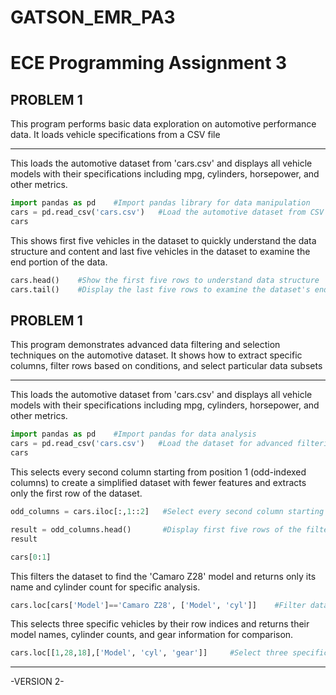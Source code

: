 # **GATSON_EMR_PA3**

# **ECE Programming Assignment 3**
## **PROBLEM 1**
This program performs basic data exploration on automotive performance data. It loads vehicle specifications from a CSV file

---
This loads the automotive dataset from 'cars.csv' and displays all vehicle models with their specifications including mpg, cylinders, horsepower, and other metrics.
```python
import pandas as pd    #Import pandas library for data manipulation
cars = pd.read_csv('cars.csv')   #Load the automotive dataset from CSV file
cars
```

This shows first five vehicles in the dataset to quickly understand the data structure and content and last five vehicles in the dataset to examine the end portion of the data.
```python
cars.head()    #Show the first five rows to understand data structure
cars.tail()    #Display the last five rows to examine the dataset's end
```

## **PROBLEM 1**
This program demonstrates advanced data filtering and selection techniques on the automotive dataset. It shows how to extract specific columns, filter rows based on conditions, and select particular data subsets

---
This loads the automotive dataset from 'cars.csv' and displays all vehicle models with their specifications including mpg, cylinders, horsepower, and other metrics.
```python
import pandas as pd    #Import pandas for data analysis
cars = pd.read_csv('cars.csv')   #Load the dataset for advanced filtering operations
cars
```
This selects every second column starting from position 1 (odd-indexed columns) to create a simplified dataset with fewer features and extracts only the first row of the dataset.
```python
odd_columns = cars.iloc[:,1::2]   #Select every second column starting from position 1 (odd-indexed columns)

result = odd_columns.head()       #Display first five rows of the filtered columns
result

cars[0:1] 
```

This filters the dataset to find the 'Camaro Z28' model and returns only its name and cylinder count for specific analysis.
```python
cars.loc[cars['Model']=='Camaro Z28', ['Model', 'cyl']]    #Filter dataset to find specific vehicle 'Camaro Z28' and return only name and cylinders
```

This selects three specific vehicles by their row indices and returns their model names, cylinder counts, and gear information for comparison.
```python
cars.loc[[1,28,18],['Model', 'cyl', 'gear']]     #Select three specific vehicles by row indices and return their model, cylinders, and gears
```

---
-VERSION 2-
